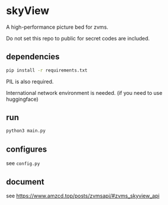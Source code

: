 # skyView
A high-performance picture bed for zvms.

Do not set this repo to public for secret codes are included.

## dependencies

```bash
pip install -r requirements.txt
```

PIL is also required.

International network environment is needed. (if you need to use huggingface)

## run
    
```bash
python3 main.py
```

## configures

see `config.py`

## document

see https://www.amzcd.top/posts/zvmsapi/#zvms_skyview_api